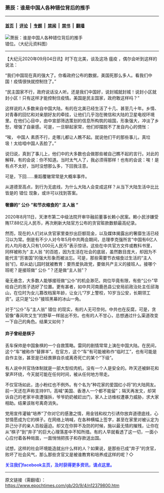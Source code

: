 ### 萧辰：谁是中国人各种错位背后的推手

---

#### [首页](../../../..?n12379800) &nbsp;|&nbsp; [评论](../../../../../epoch-comment?n12379800) &nbsp;|&nbsp; [专题](../../../../../epoch-special?n12379800) &nbsp;|&nbsp; [禁闻](../../../../../epoch-news?n12379800) &nbsp;|&nbsp; [禁书](../../../../../books?n12379800) &nbsp;|&nbsp; [翻墙](https://github.com/gfw-breaker/nogfw/blob/master/README.md?n12379800)


<div><img alt="萧辰：谁是中国人各种错位背后的推手" class="attachment-djy_600_400 size-djy_600_400 wp-post-image" src="https://i.epochtimes.com/assets/uploads/2018/04/1804190045012783-600x400.jpg"/>
<div class="caption">
 错位。（大纪元资料图）
</div></div><hr/><div class="post_content" id="artbody" itemprop="articleBody">
 <!-- article content begin -->
 <p>
  【大纪元2020年09月04日讯】时下在北美，谈及这场
  <ok href="https://www.epochtimes.com/gb/tag/%E7%98%9F%E7%96%AB.html">
   瘟疫
  </ok>
  ，偶尔会听到这样的说法：
 </p>
 <p>
  “我们中国现在真的强大了。你看政府公布的数据，美国死那么多人。看我们中国！疫情很快就控制住了。”
 </p>
 <p>
  “民主国家不行，政府说话没人听。还是我们中国好，说封城就封城！说封小区就封小区！只有这样才能控制住疫情。美国是民主国家，政府敢这样吗？”
 </p>
 <p>
  这样说的人多数来自中国大陆，有的在北美已经生活了十几、甚至几十年。乡情、对青春的回忆和对亲朋好友的牵挂，让他们几乎泡在微信和大陆的卫星电视环境里。在他们心目中，由中宣部筛选策划的信息所构筑的祖国，形象强大，冲淡了乡愁，增强了自豪感。可是，一旦聊起家常，他们却摆脱不了发自内心的惆怅：
 </p>
 <p>
  “唉，
  <ok href="https://www.epochtimes.com/gb/tag/%E4%B8%AD%E5%9B%BD%E4%BA%BA.html">
   中国人
  </ok>
  素质不行，走哪儿都让人瞧不起。就说他们干的那些事儿，真垃圾！太给咱中国人丢脸了。”
 </p>
 <p>
  说归说，真到了事儿上，他们中的大多数也会做那些被自己瞧不起的言行。对此的解释，有的会说：你不知道。当时太气人了，我必须得那样！也有的会说：唉！是有点不太好，当时没想那么多，下回我注意。
 </p>
 <p>
  可是，下回……重蹈覆辙常常是大概率事件。
 </p>
 <p>
  从道德至高点，到行为无底线，为什么大陆人会变成这样？从当下大陆生活中比比皆是的
  <ok href="https://www.epochtimes.com/gb/tag/%E9%94%99%E4%BD%8D.html">
   错位
  </ok>
  现象，或许可以找到答案。
 </p>
 <h4>
  奢靡的“
  <ok href="https://www.epochtimes.com/gb/tag/%E5%85%AC%E4%BB%86.html">
   公仆
  </ok>
  ”和节衣缩食的“
  <ok href="https://www.epochtimes.com/gb/tag/%E4%B8%BB%E4%BA%BA%E7%BF%81.html">
   主人翁
  </ok>
  ”
 </h4>
 <p>
  2020年8月11日，天津市第二中级法院开审华融前董事长赖小民案。赖小民涉嫌受贿17.88亿元人民币，再次刷新大陆官方公布的贪官赃款数额最高纪录。
 </p>
 <p>
  然而，现在的人们对从贪官家里查抄出巨额现金，以及媒体揭露出的奢靡生活已经习以为常。倒是有不少人对今年5月中共两会期间，总理李克强所言“中国有6亿人的人均月收入只有1,000元人民币”表示惊讶。这些在中共官方文件或教科书里，同样被称为“
  <ok href="https://www.epochtimes.com/gb/tag/%E4%B8%BB%E4%BA%BA%E7%BF%81.html">
   主人翁
  </ok>
  ”的百姓，因为生活在社会的底层，虽然数目庞大，却因为不能代言“厉害国”的强大形象而被淡忘。可是，那些需要节衣缩食过生活的“主人翁”们，却从幼儿园时就被教育：要热爱执政党，要做共产主义的接班人。接哪个班呢？是接班做“
  <ok href="https://www.epochtimes.com/gb/tag/%E5%85%AC%E4%BB%86.html">
   公仆
  </ok>
  ”？还是做“主人翁”？
 </p>
 <p>
  毫无悬念，大多数人能够接班做“公仆”的机会渺茫。岗位毕竟有限，有些“公仆”早给自己的孩子选好了位置。更有甚者，如中共河南鹿邑县公安局前政治处主任邱海山，在位时为女儿篡改档案年龄，让女儿“7岁上警校，10岁当公安，长期领工资”。这只是“公仆”接班黑幕的冰山一角。
 </p>
 <p>
  对于“公仆”与“主人翁”
  <ok href="https://www.epochtimes.com/gb/tag/%E9%94%99%E4%BD%8D.html">
   错位
  </ok>
  的现实，有的人无可奈何。中共也在反腐，可是，贪官像“春风吹又生”的野草一样层出不穷。也有的人不甘心，总想通过什么渠道改变一下自己的角色。结果又如何？
 </p>
 <h4>
  弃子曾经是棋子
 </h4>
 <p>
  丢车保帅是中国象棋的一个自救策略。雷同的剧情常常上演在中国大陆。在民间，这个“车”被称作“替罪羊”。在官方，这个“车”有可能被称作“临时工”，也有可能是自作主张，甚至是已经畏罪自杀或离奇死亡的某个“下级”。
 </p>
 <p>
  有人说中共官场体制就是一部大型绞肉机，没有一个人是安全的。昨天还被鲜花和掌声环绕，今天就可能在任何时间，被从任何地方带走。
 </p>
 <p>
  不仅官场如此，连小粉红也不例外。有个名为“种花家的爱国红小将”的大陆网友。前一天还在声称支持911，高喊“美国、香港人一个都不能留”；隔天再发文，却哭诉自己的老家半夜遭强拆，爷爷奶奶被赶出门，家人上访维权遭暴力威胁，求大家相助。结果该账号离奇消失。
 </p>
 <p>
  党用宣传灌输“培养”了你对它的感激之情，用金钱和权力引诱你放弃道德底线，心甘情愿成为它的棋子。在网络上呐喊，在各种横幅上签字，甚至在家里对被认定为异己分子的亲人百般逼迫。却又在你猝不及防的时候，施以最无情的摧残，让你在从“棋子”到“弃子”的巨大心理落差中不知所措。有的人早就看透了这一切，一面小心应付着各种局面，一面悄悄把孩子和存款送出国。
 </p>
 <p>
  试想，这样的社会环境能造就出什么样的人？如果说，是那些已成“弃子”的贪官，败坏了社会风气，那么那些贪官又是被谁教育和培养成这样的呢？◇
 </p>
 <p>
  <b>
   <ok href="https://www.facebook.com/sfdjy/" style="color: #3339ff;">
    关注我们facebook主页，及时获得更多资讯，请点这里。
   </ok>
  </b>
 </p>
 <!-- article content end -->
 <div id="below_article_ad">
 </div>
</div>


---

原文链接（需翻墙）：https://www.epochtimes.com/gb/20/9/4/n12379800.htm